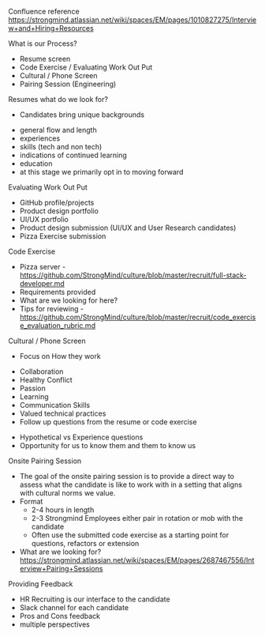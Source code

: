 Confluence reference https://strongmind.atlassian.net/wiki/spaces/EM/pages/1010827275/Interview+and+Hiring+Resources 

What is our Process?
* Resume screen
* Code Exercise / Evaluating Work Out Put
* Cultural / Phone Screen
* Pairing Session (Engineering)

Resumes what do we look for?
* Candidates bring unique backgrounds
- general flow and length
- experiences
- skills (tech and non tech)
- indications of continued learning
- education
- at this stage we primarily opt in to moving forward
  
Evaluating Work Out Put
- GitHub profile/projects
- Product design portfolio
- UI/UX portfolio
- Product design submission (UI/UX and User Research candidates)
- Pizza Exercise submission

Code Exercise
* Pizza server - https://github.com/StrongMind/culture/blob/master/recruit/full-stack-developer.md
* Requirements provided
* What are we looking for here?
* Tips for reviewing - https://github.com/StrongMind/culture/blob/master/recruit/code_exercise_evaluation_rubric.md

Cultural / Phone Screen
* Focus on How they work
- Collaboration
- Healthy Conflict
- Passion
- Learning
- Communication Skills
- Valued technical practices
- Follow up questions from the resume or code exercise
* Hypothetical vs Experience questions
* Opportunity for us to know them and them to know us


Onsite Pairing Session
* The goal of the onsite pairing session is to provide a direct way to assess what the candidate is like to work with in a setting that aligns with cultural norms we value. 
* Format
    * 2-4 hours in length
    * 2-3 Strongmind Employees either pair in rotation or mob with the candidate
    * Often use the submitted code exercise as a starting point for questions, refactors or extension
* What are we looking for? https://strongmind.atlassian.net/wiki/spaces/EM/pages/2687467556/Interview+Pairing+Sessions

Providing Feedback
* HR Recruiting is our interface to the candidate
* Slack channel for each candidate
* Pros and Cons feedback 
* multiple perspectives





